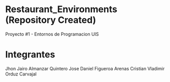 # Restaurant_Environments (Repository Created)
Proyecto #1 - Entornos de Programacion UIS

# Integrantes
Jhon Jairo Almanzar Quintero
Jose Daniel Figueroa Arenas 
Cristian Vladimir Orduz Carvajal

